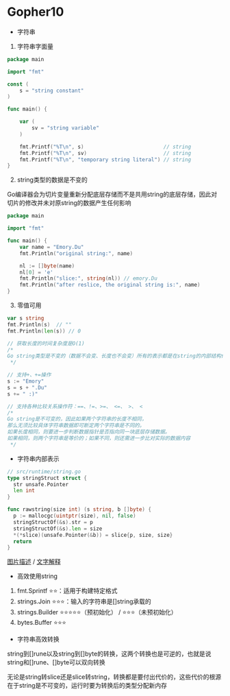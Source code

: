 # Gopher10

- 字符串

1. 字符串字面量
```go
package main

import "fmt"

const (
	s = "string constant"
)

func main() {

	var (
		sv = "string variable"
	)

	fmt.Printf("%T\n", s)                          // string
	fmt.Printf("%T\n", sv)                         // string
	fmt.Printf("%T\n", "temporary string literal") // string
}
```
2. string类型的数据是不变的

Go编译器会为切片变量重新分配底层存储而不是共用string的底层存储，因此对切片的修改并未对原string的数据产生任何影响
```go
package main

import "fmt"

func main() {
	var name = "Emory.Du"
	fmt.Println("original string:", name)

	nl := []byte(name)
	nl[0] = 'e'
	fmt.Println("slice:", string(nl)) // emory.Du
	fmt.Println("after reslice, the original string is:", name)
}
```
3. 零值可用
```go
var s string
fmt.Println(s)  // ""
fmt.Println(len(s)) // 0

// 获取长度的时间复杂度是O(1)
/*
Go string类型是不变的（数据不会变、长度也不会变）所有的表示都是在string的内部结构体中作为值
 */

// 支持+、+=操作
s := "Emory"
s = s + ".Du"
s += " :)"

// 支持各种比较关系操作符：==、!=、>=、 <=、 >、 <
/*
Go string是不可变的，因此如果两个字符串的长度不相同，
那么无须比较具体字符串数据即可断定两个字符串是不同的。
如果长度相同，则要进一步判断数据指针是否指向同一块底层存储数据。
如果相同，则两个字符串是等价的；如果不同，则还需进一步比对实际的数据内容
 */
```

- 字符串内部表示
```go
// src/runtime/string.go
type stringStruct struct {
  str unsafe.Pointer
  len int
}

func rawstring(size int) (s string, b []byte) {
  p := mallocgc(uintptr(size), nil, false)
  stringStructOf(&s).str = p
  stringStructOf(&s).len = size
  *(*slice)(unsafe.Pointer(&b)) = slice{p, size, size}
  return
}
```
[图片描述](./imgs/01.png) / [文字解释](./txt/01.txt)

- 高效使用string
1. fmt.Sprintf ⭐️⭐️：适用于构建特定格式
2. strings.Join ⭐️⭐️⭐️：输入的字符串是[]string承载的
3. strings.Builder ⭐️⭐️⭐️⭐️⭐️（预初始化） / ⭐️⭐️⭐️（未预初始化）
4. bytes.Buffer ⭐️⭐️⭐️

- 字符串高效转换

string到[]rune以及string到[]byte的转换，这两个转换也是可逆的，也就是说string和[]rune、[]byte可以双向转换

无论是string转slice还是slice转string，转换都是要付出代价的，这些代价的根源在于string是不可变的，运行时要为转换后的类型分配新内存